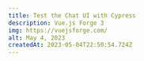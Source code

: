 ```yaml
---
title: Test the Chat UI with Cypress
description: Vue.js Forge 3
img: https://vuejsforge.com/
alt: May 4, 2023
createdAt: 2023-05-04T22:50:54.724Z
---
```

